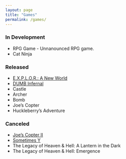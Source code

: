 ```yaml
---
layout: page
title: "Games"
permalink: /games/
---
```

### In Development
* RPG Game - Unnanounced RPG game.
* Cat Ninja

### Released
* [E.X.P.L.O.R.: A New World](https://store.steampowered.com/app/1387120/EXPLOR_A_New_World/)
* [DUMB Infernal](https://store.steampowered.com/app/1208370/DUMB_Infernal/)
* Castle
* Archer
* Bomb
* Joe’s Copter
* Huckleberry’s Adventure

### Canceled
* [Joe’s Copter II](https://github.com/beemfx/ScrollGIN)
* [Sometimes Y](https://github.com/beemfx/Beem.Media/tree/master/games/Sometimes-Y)
* The Legacy of Heaven & Hell: A Lantern in the Dark
* The Legacy of Heaven & Hell: Emergence
